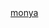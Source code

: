 <!DOCTYPE html>
<html lang="en">
<head>
    <meta charset="UTF-8">
    <meta name="viewport" content="width=device-width, initial-scale=1.0">
    <title>Document</title>
</head>
<body>
      <a href="https://wa.me/+918010146992">monya</a>
</body>
</html>
